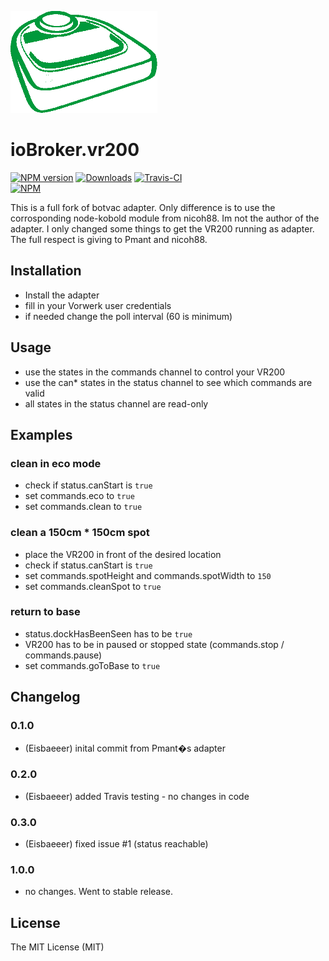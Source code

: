 ![Logo](media/VR200.png)
# ioBroker.vr200
[![NPM version](http://img.shields.io/npm/v/iobroker.vr200.svg)](https://www.npmjs.com/package/iobroker.vr200)
[![Downloads](https://img.shields.io/npm/dm/iobroker.vr200.svg)](https://www.npmjs.com/package/iobroker.vr200)
[![Travis-CI](https://travis-ci.org/Eisbaeeer/ioBroker.vr200.svg?branch=master)](https://www.travis-ci.org/Eisbaeeer/ioBroker.vr200)   
[![NPM](https://nodei.co/npm/iobroker.vr200.png?downloads=true)](https://nodei.co/npm/iobroker.vr200/)

This is a full fork of botvac adapter. Only difference is to use the corrosponding node-kobold module from nicoh88.
Im not the author of the adapter. I only changed some things to get the VR200 running as adapter.   
The full respect is giving to Pmant and nicoh88.

## Installation
- Install the adapter
- fill in your Vorwerk user credentials
- if needed change the poll interval (60 is minimum)

## Usage
- use the states in the commands channel to control your VR200
- use the can* states in the status channel to see which commands are valid
- all states in the status channel are read-only

## Examples
### clean in eco mode
- check if status.canStart is ```true```
- set commands.eco to ```true```
- set commands.clean to ```true```

### clean a 150cm * 150cm spot
- place the VR200 in front of the desired location
- check if status.canStart is ```true```
- set commands.spotHeight and commands.spotWidth to ```150``` 
- set commands.cleanSpot to ```true```

### return to base
- status.dockHasBeenSeen has to be ```true```
- VR200 has to be in paused or stopped state (commands.stop / commands.pause)
- set commands.goToBase to ```true```

## Changelog

### 0.1.0
- (Eisbaeeer) inital commit from Pmant�s adapter
### 0.2.0
- (Eisbaeeer) added Travis testing - no changes in code
### 0.3.0
- (Eisbaeeer) fixed issue #1 (status reachable)
### 1.0.0
- no changes. Went to stable release.

## License
The MIT License (MIT)
